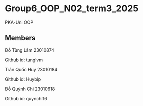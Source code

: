# Group6_OOP_N02_term3_2025
PKA-Uni OOP

## Members

Đỗ Tùng Lâm 23010874

Github id: tunglvm

Trần Quốc Huy 23010184

Github id: Huybip

Đỗ Quỳnh Chi 23010618

Github id: quynchi16
